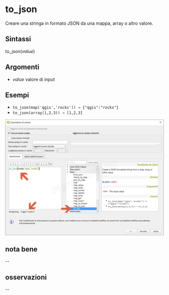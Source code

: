 # to_json

Creare una stringa in formato JSON da una mappa, array o altro valore.

## Sintassi

to_json(_value_)

## Argomenti

* _value_ valore di input

## Esempi

* `to_json(map('qgis','rocks')) → {"qgis":"rocks"}`
* `to_json(array(1,2,3)) → [1,2,3]`

![](/img/maps/to_json/to_json_01.png)

## nota bene

--

## osservazioni

--
